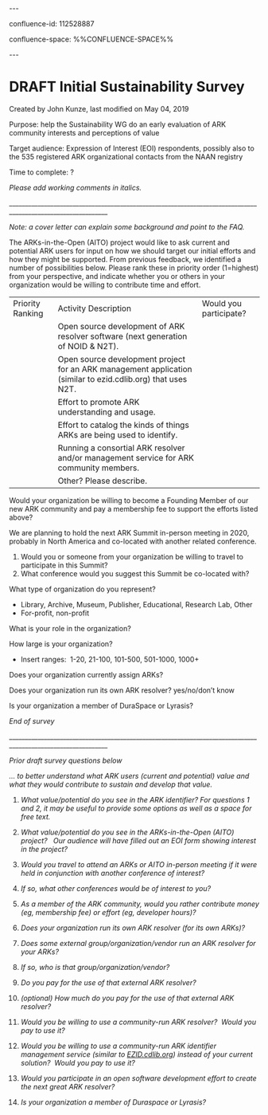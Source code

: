 \---

confluence-id: 112528887

confluence-space: %%CONFLUENCE-SPACE%%

\---

DRAFT Initial Sustainability Survey
===================================

Created by John Kunze, last modified on May 04, 2019

Purpose: help the Sustainability WG do an early evaluation of ARK community interests and perceptions of value

Target audience: Expression of Interest (EOI) respondents, possibly also to the 535 registered ARK organizational contacts from the NAAN registry

Time to complete: ?

_Please add working comments in italics._

\_\_\_\_\_\_\_\_\_\_\_\_\_\_\_\_\_\_\_\_\_\_\_\_\_\_\_\_\_\_\_\_\_\_\_\_\_\_\_\_\_\_\_\_\_\_\_\_\_\_\_\_\_\_\_\_\_\_\_\_\_\_\_\_\_\_\_\_\_\_\_\_\_\_\_\_\_\_\_\_\_\_\_\_\_\_\_\_\_\_\_\_\_\_\_\_\_\_\_\_\_\_\_\_\_\_\_\_\_

_Note: a cover letter can explain some background and point to the FAQ._ 

The ARKs-in-the-Open (AITO) project would like to ask current and potential ARK users for input on how we should target our initial efforts and how they might be supported. From previous feedback, we identified a number of possibilities below. Please rank these in priority order (1=highest) from your perspective, and indicate whether you or others in your organization would be willing to contribute time and effort.

|     |     |     |
| --- | --- | --- |
| Priority Ranking | Activity Description | Would you participate? |
|     | Open source development of ARK resolver software (next generation of NOID & N2T). |     |
|     | Open source development project for an ARK management application (similar to ezid.cdlib.org) that uses N2T. |     |
|     | Effort to promote ARK understanding and usage. |     |
|     | Effort to catalog the kinds of things ARKs are being used to identify. |     |
|     | Running a consortial ARK resolver and/or management service for ARK community members. |     |
|     | Other? Please describe. |     |

Would your organization be willing to become a Founding Member of our new ARK community and pay a membership fee to support the efforts listed above?

We are planning to hold the next ARK Summit in-person meeting in 2020, probably in North America and co-located with another related conference.

1.  Would you or someone from your organization be willing to travel to participate in this Summit?
2.  What conference would you suggest this Summit be co-located with?

What type of organization do you represent?

*   Library, Archive, Museum, Publisher, Educational, Research Lab, Other
*   For-profit, non-profit

What is your role in the organization?

How large is your organization?

*   Insert ranges:  1-20, 21-100, 101-500, 501-1000, 1000+

Does your organization currently assign ARKs?

Does your organization run its own ARK resolver? yes/no/don’t know

Is your organization a member of DuraSpace or Lyrasis?

_End of survey_

\_\_\_\_\_\_\_\_\_\_\_\_\_\_\_\_\_\_\_\_\_\_\_\_\_\_\_\_\_\_\_\_\_\_\_\_\_\_\_\_\_\_\_\_\_\_\_\_\_\_\_\_\_\_\_\_\_\_\_\_\_\_\_\_\_\_\_\_\_\_\_\_\_\_\_\_\_\_\_\_\_\_\_\_\_\_\_\_\_\_\_\_\_\_\_\_\_\_\_\_\_\_\_\_\_\_\_\_\_

_Prior draft survey questions below_

_… to better understand what ARK users (current and potential) value and what they would contribute to sustain and develop that value._

1.  _What value/potential do you see in the ARK identifier? For questions 1 and 2, it may be useful to provide some options as well as a space for free text._
2.  _What value/potential do you see in the ARKs-in-the-Open (AITO) project?   Our audience will have filled out an EOI form showing interest in the project?_
3.  _Would you travel to attend an ARKs or AITO in-person meeting if it were held in conjunction with another conference of interest?_  

1.  _If so, what other conferences would be of interest to you?_

5.  _As a member of the ARK community, would you rather contribute money (eg, membership fee) or effort (eg, developer hours)?_
6.  _Does your organization run its own ARK resolver (for its own ARKs)?_
7.  _Does some external group/organization/vendor run an ARK resolver for your ARKs?_

1.  _If so, who is that group/organization/vendor?_
2.  _Do you pay for the use of that external ARK resolver?_
3.  _(optional) How much do you pay for the use of that external ARK resolver?_

9.  _Would you be willing to use a community-run ARK resolver?  Would you pay to use it?_
10.  _Would you be willing to use a community-run ARK identifier management service (similar to [EZID.cdlib.org](http://EZID.cdlib.org)) instead of your current solution?  Would you pay to use it?_
11.  _Would you participate in an open software development effort to create the next great ARK resolver?_
12.  _Is your organization a member of Duraspace or Lyrasis?_